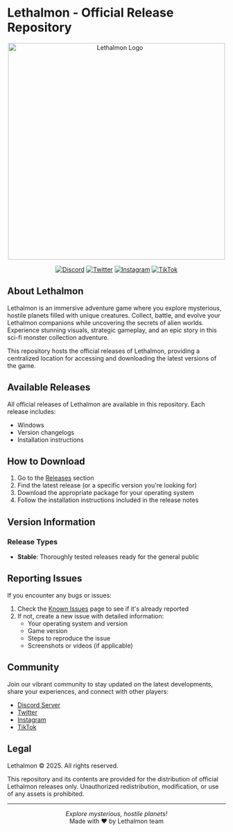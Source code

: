 # Lethalmon - Official Release Repository

<p align="center">
  <img src="https://lethalmon-fangame.com/wp-content/uploads/2025/04/logo-lethalmon-vector.svg" alt="Lethalmon Logo" width="500"> 
</p>

<div align="center">
  
[![Discord](https://img.shields.io/discord/1164158081593249905?color=7289da&label=Discord&logo=discord&style=for-the-badge)](https://discord.com/invite/6UTHaANCEz/)
[![Twitter](https://img.shields.io/badge/Twitter-@lethalmon-1DA1F2?style=for-the-badge&logo=twitter)](https://x.com/lethalmon)
[![Instagram](https://img.shields.io/badge/Instagram-@lethalmon.flo-E4405F?style=for-the-badge&logo=instagram)](https://www.instagram.com/lethalmon.flo/#)
[![TikTok](https://img.shields.io/badge/TikTok-@lethalmon.flo-000000?style=for-the-badge&logo=tiktok)](https://www.tiktok.com/@lethalmon.flo)

</div>

## About Lethalmon

Lethalmon is an immersive adventure game where you explore mysterious, hostile planets filled with unique creatures. Collect, battle, and evolve your Lethalmon companions while uncovering the secrets of alien worlds. Experience stunning visuals, strategic gameplay, and an epic story in this sci-fi monster collection adventure.

This repository hosts the official releases of Lethalmon, providing a centralized location for accessing and downloading the latest versions of the game.

## Available Releases

All official releases of Lethalmon are available in this repository. Each release includes:

- Windows
- Version changelogs
- Installation instructions

## How to Download

1. Go to the [Releases](https://github.com/TeamRenaissance/lethalmon-releases/releases) section
2. Find the latest release (or a specific version you're looking for)
3. Download the appropriate package for your operating system
4. Follow the installation instructions included in the release notes

## Version Information

### Release Types

- **Stable**: Thoroughly tested releases ready for the general public

## Reporting Issues

If you encounter any bugs or issues:

1. Check the [Known Issues](https://github.com/bfloo/lethalmon-releases/issues) page to see if it's already reported
2. If not, create a new issue with detailed information:
   - Your operating system and version
   - Game version
   - Steps to reproduce the issue
   - Screenshots or videos (if applicable)

## Community

Join our vibrant community to stay updated on the latest developments, share your experiences, and connect with other players:

- [Discord Server](https://discord.gg/6UTHaANCEz)
- [Twitter](https://x.com/lethalmon)
- [Instagram](https://www.instagram.com/lethalmon.flo/#)
- [TikTok](https://www.tiktok.com/@lethalmon.flo)

## Legal

Lethalmon © 2025. All rights reserved.

This repository and its contents are provided for the distribution of official Lethalmon releases only. Unauthorized redistribution, modification, or use of any assets is prohibited.

---

<p align="center">
  <em>Explore mysterious, hostile planets!</em><br>
  Made with ❤️ by Lethalmon team
</p>
